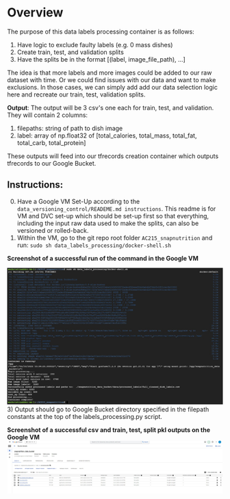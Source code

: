 # Overview
The purpose of this data labels processing container is as follows:

1) Have logic to exclude faulty labels (e.g. 0 mass dishes)
2) Create train, test, and validation splits
3) Have the splits be in the format [(label, image_file_path), ...]

The idea is that more labels and more images could be added to our raw dataset with time. Or we could find issues with our data and want to make exclusions. In those cases, we can simply add add our data selection logic here and recreate our train, test, validation splits. 

**Output**: The output will be 3 csv's one each for train, test, and validation. They will contain 2 columns: 

1) filepaths: string of path to dish image
2) label: array of np.float32 of [total_calories, total_mass, total_fat, total_carb, total_protein]

These outputs will feed into our tfrecords creation container which outputs tfrecords to our Google Bucket.

## Instructions: 

0) Have a Google VM Set-Up according to the ```data_versioning_control/READEME.md instructions```. This readme is for VM and DVC set-up which should be set-up first so that everything, including the input raw data used to make the splits, can also be versioned or rolled-back. 
1) Within the VM, go to the git repo root folder ```AC215_snapnutrition``` and run: ```sudo sh data_labels_processing/docker-shell.sh```

**Screenshot of a successful run of the command in the Google VM**

![](../reports/data_labels_processing_output_1.jpg)
3) Output should go to Google Bucket directory specified in the filepath constants at the top of the labels_processing.py script. 

**Screenshot of a successful csv and train, test, split pkl outputs on the Google VM**
![](../reports/data_labels_processing_output_2.jpg)
